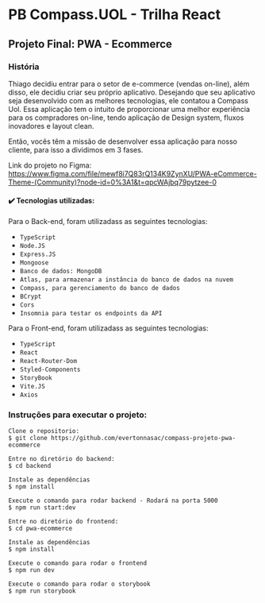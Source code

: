 # PB Compass.UOL - Trilha React
## Projeto Final: PWA - Ecommerce 

### História
Thiago decidiu entrar para o setor de e-commerce (vendas on-line), além disso, ele decidiu criar seu próprio aplicativo. Desejando que seu aplicativo seja desenvolvido com as melhores tecnologias, ele contatou a Compass Uol. Essa aplicação tem o intuito de proporcionar uma melhor experiência para os compradores on-line, tendo aplicação de Design system, fluxos inovadores e layout clean.

Então, vocês têm a missão de desenvolver essa aplicação para nosso cliente, para isso a dividimos em 3 fases.

Link do projeto no Figma: https://www.figma.com/file/mewf8i7Q83rQ134K9ZynXU/PWA-eCommerce-Theme-(Community)?node-id=0%3A1&t=qpcWAjbq79pytzee-0

 #### ✔️ Tecnologias utilizadas:

Para o Back-end, foram utilizadass as seguintes tecnologias:
- ``TypeScript``
- ``Node.JS``
- ``Express.JS``
- ``Mongoose``
- ``Banco de dados: MongoDB``
- ``Atlas, para armazenar a instância do banco de dados na nuvem``
- ``Compass, para gerenciamento do banco de dados``
- ``BCrypt``
- ``Cors``
- ``Insomnia para testar os endpoints da API``

Para o Front-end, foram utilizadass as seguintes tecnologias:
- ``TypeScript``
- ``React``
- ``React-Router-Dom``
- ``Styled-Components``
- ``StoryBook``
- ``Vite.JS``
- ``Axios``

### Instruções para executar o projeto:

```
Clone o repositorio:
$ git clone https://github.com/evertonnasac/compass-projeto-pwa-ecommerce

Entre no diretório do backend:
$ cd backend

Instale as dependências
$ npm install

Execute o comando para rodar backend - Rodará na porta 5000
$ npm run start:dev 

Entre no diretório do frontend:
$ cd pwa-ecommerce

Instale as dependências
$ npm install

Execute o comando para rodar o frontend
$ npm run dev 

Execute o comando para rodar o storybook
$ npm run storybook  


```





